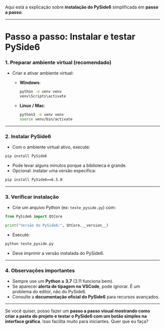Aqui está a explicação sobre **instalação do PySide6** simplificada em **passo a passo**:

---

# Passo a passo: Instalar e testar PySide6

### 1. Preparar ambiente virtual (recomendado)

* Criar e ativar ambiente virtual:

  * **Windows**:

    ```bash
    python -m venv venv
    venv\Scripts\activate
    ```
  * **Linux / Mac**:

    ```bash
    python3 -m venv venv
    source venv/bin/activate
    ```

---

### 2. Instalar PySide6

* Com o ambiente virtual ativo, execute:

```bash
pip install PySide6
```

* Pode levar alguns minutos porque a biblioteca é grande.
* Opcional: instalar uma versão específica:

```bash
pip install PySide6==6.5.0
```

---

### 3. Verificar instalação

* Crie um arquivo Python (ex: `teste_pyside.py`) com:

```python
from PySide6 import QtCore

print("Versão do PySide6:", QtCore.__version__)
```

* Execute:

```bash
python teste_pyside.py
```

* Deve imprimir a versão instalada do PySide6.

---

### 4. Observações importantes

* Sempre use um **Python ≥ 3.7** (3.11 funciona bem).
* Se aparecer **alerta de tipagem no VSCode**, pode ignorar. É um problema do editor, não do PySide6.
* Consulte a **documentação oficial do PySide6** para recursos avançados.

---

Se você quiser, posso fazer um **passo a passo visual mostrando como criar a pasta do projeto e testar o PySide6 com um botão simples na interface gráfica**. Isso facilita muito para iniciantes. Quer que eu faça?
